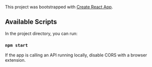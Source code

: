 This project was bootstrapped with [Create React App](https://github.com/facebook/create-react-app).

## Available Scripts

In the project directory, you can run:

### `npm start`

If the app is calling an API running locally, disable CORS with a browser extension.
